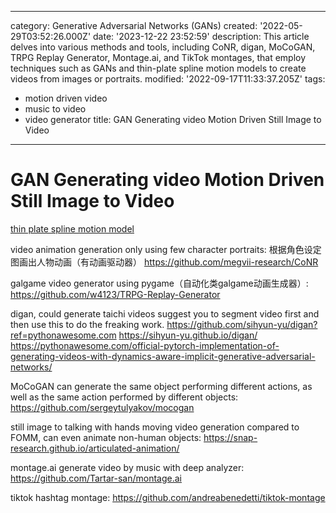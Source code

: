 ------
category: Generative Adversarial Networks (GANs)
created: '2022-05-29T03:52:26.000Z'
date: '2023-12-22 23:52:59'
description: This article delves into various methods and tools, including CoNR, digan,
  MoCoGAN, TRPG Replay Generator, Montage.ai, and TikTok montages, that employ techniques
  such as GANs and thin-plate spline motion models to create videos from images or
  portraits.
modified: '2022-09-17T11:33:37.205Z'
tags:
- motion driven video
- music to video
- video generator
title: GAN Generating video Motion Driven Still Image to Video
------

# GAN Generating video Motion Driven Still Image to Video

[thin plate spline motion model](https://github.com/yoyo-nb/thin-plate-spline-motion-model)

video animation generation only using few character portraits: 根据角色设定图画出人物动画（有动画驱动器）
https://github.com/megvii-research/CoNR

galgame video generator using pygame（自动化类galgame动画生成器）:
https://github.com/w4123/TRPG-Replay-Generator

digan, could generate taichi videos
suggest you to segment video first and then use this to do the freaking work.
https://github.com/sihyun-yu/digan?ref=pythonawesome.com
https://sihyun-yu.github.io/digan/
https://pythonawesome.com/official-pytorch-implementation-of-generating-videos-with-dynamics-aware-implicit-generative-adversarial-networks/

MoCoGAN can generate the same object performing different actions, as well as the same action performed by different objects:
https://github.com/sergeytulyakov/mocogan

still image to talking with hands moving video generation compared to FOMM, can even animate non-human objects:
https://snap-research.github.io/articulated-animation/

montage.ai generate video by music with deep analyzer:
https://github.com/Tartar-san/montage.ai

tiktok hashtag montage: 
https://github.com/andreabenedetti/tiktok-montage
